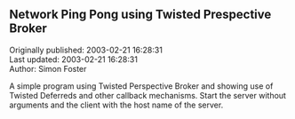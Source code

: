 ## Network Ping Pong using Twisted Prespective Broker  
Originally published: 2003-02-21 16:28:31  
Last updated: 2003-02-21 16:28:31  
Author: Simon Foster  
  
A simple program using Twisted Perspective Broker and showing
use of Twisted Deferreds and other callback mechanisms.  Start
the server without arguments and the client with the host
name of the server.